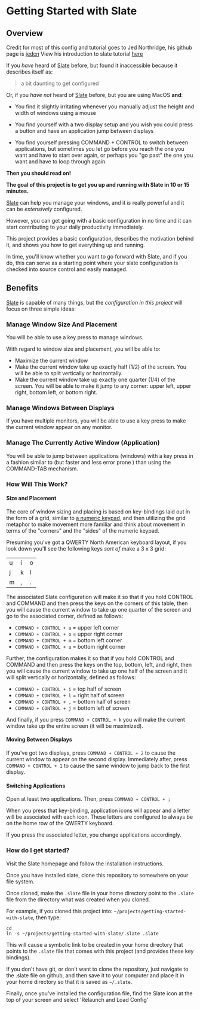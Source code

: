 # Getting Started with Slate

## Overview
Credit for most of this config and tutorial goes to 
Jed Northridge, his github page is [jedcn](https://github.com/jedcn)
View his introduction to slate tutorial 
[here](https://github.com/jedcn/getting-started-with-slate)

If you *have* heard of [Slate](https://github.com/jigish/slate)
before, but found it inaccessible because it describes itself as:

> a bit daunting to get configured

Or, if you *have not* heard of [Slate](https://github.com/jigish/slate)
before, but you are using MacOS **and**:

* You find it slightly irritating whenever you manually adjust the
  height and width of windows using a mouse

* You find yourself with a two display setup and you wish you could
  press a button and have an application jump between displays

* You find yourself pressing COMMAND + CONTROL to switch between
  applications, but sometimes you let go before you reach the one you
  want and have to start over again, or perhaps you "go past" the one
  you want and have to loop through again.

**Then you should read on!**

**The goal of this project is to get you up and running with Slate in 10
or 15 minutes.**

[Slate](https://github.com/jigish/slate) can help you manage your
windows, and it *is* really powerful and it can be *extensively*
configured.

However, you can get going with a basic configuration in no time and
it can start contributing to your daily productivity immediately.

This project provides a basic configuration, describes the motivation
behind it, and shows you how to get everything up and running.

In time, you'll know whether you want to go forward with Slate, and if
you do, this can serve as a starting point where your slate
configuration is checked into source control and easily managed.

## Benefits

[Slate](https://github.com/jigish/slate) is capable of many things,
but the *configuration in this project* will focus on three simple
ideas:

### Manage Window Size And Placement

You will be able to use a key press to manage windows.

With regard to window size and placement, you will be able to:

* Maximize the current window
* Make the current window take up exactly half (1/2) of the screen.
  You will be able to split vertically or horizontally.
* Make the current window take up exactly one quarter (1/4) of the
  screen. You will be able to make it jump to any corner: upper left,
  upper right, bottom left, or bottom right.

### Manage Windows Between Displays

If you have multiple monitors, you will be able to use a key press to
make the current window appear on any monitor.

### Manage The Currently Active Window (Application)

You will be able to jump between applications (windows) with a key
press in a fashion similar to (but faster and less error prone ) than
using the COMMAND-TAB mechanism.

### How Will This Work?

#### Size and Placement

The core of window sizing and placing is based on key-bindings laid
out in the form of a grid, similar to
[a numeric keypad](http://en.wikipedia.org/wiki/Numeric_keypad), and
then utilizing the grid metaphor to make movement more familiar and
think about movement in terms of the "corners" and the "sides" of the
numeric keypad.

Presuming you've got a QWERTY North American keyboard layout, if you
look down you'll see the following keys *sort of* make a 3 x 3 grid:

<table>
  <tr>
    <td>
      u
    </td>
    <td>
      i
    </td>
    <td>
      o
    </td>
  </tr>
    <tr>
    <td>
      j
    </td>
    <td>
      k
    </td>
    <td>
      l
    </td>
  </tr>
    <tr>
    <td>
      m
    </td>
    <td>
      ,
    </td>
    <td>
      .
    </td>
  </tr>
</table>

The associated Slate configuration will make it so that if you hold
CONTROL and COMMAND and then press the keys on the corners of this
table, then you will cause the current window to take up one quarter
of the screen and go to the associated corner, defined as follows:

* ```COMMAND + CONTROL + u``` = upper left corner
* ```COMMAND + CONTROL + o``` = upper right corner
* ```COMMAND + CONTROL + m``` = bottom left corner
* ```COMMAND + CONTROL + u``` = bottom right corner

Further, the configuration makes it so that if you hold CONTROL and
COMMAND and then press the keys on the top, bottom, left, and right,
then you will cause the current window to take up one half of the
screen and it will split vertically or horizontally, defined as
follows:

* ```COMMAND + CONTROL + i``` = top half of screen
* ```COMMAND + CONTROL + l``` = right half of screen
* ```COMMAND + CONTROL + ,``` = bottom half of screen
* ```COMMAND + CONTROL + j``` = bottom left of screen

And finally, if you press ```COMMAND + CONTROL + k``` you will make
the current window take up the entire screen (it will be maximized).

#### Moving Between Displays

If you've got two displays, press ```COMMAND + CONTROL + 2``` to cause
the current window to appear on the second display. Immediately after,
press ```COMMAND + CONTROL + 1``` to cause the same window to jump
back to the first display.

#### Switching Applications

Open at least two applications. Then, press ```COMMAND + CONTROL + ;```

When you press that key-binding, application icons will appear and a
letter will be associated with each icon. These letters are configured
to always be on the home row of the QWERTY keyboard.

If you press the associated letter, you change applications accordingly.

### How do I get started?

Visit the Slate homepage and follow the installation instructions.

Once you have installed slate, clone this repository to somewhere on
your file system.

Once cloned, make the `.slate` file in your home directory point to
the `.slate` file from the directory what was created when you cloned.

For example, if you cloned this project into:
`~/projects/getting-started-with-slate`, then type:

```
cd
ln -s ~/projects/getting-started-with-slate/.slate .slate
```

This will cause a symbolic link to be created in your home directory
that points to the `.slate` file that comes with this project (and
provides these key bindings).

If you don't have git, or don't want to clone the repository, just
navigate to the .slate file on github, and then save it to your
computer and place it in your home directory so that it is saved as
`~/.slate`.

Finally, once you've installed the configuration file, find the Slate
icon at the top of your screen and select 'Relaunch and Load Config'
